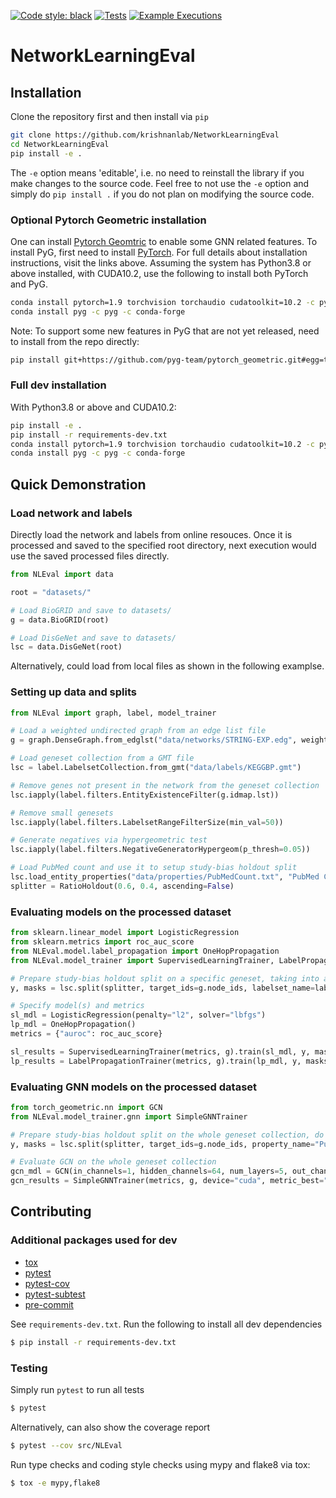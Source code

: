 [![Code style: black](https://img.shields.io/badge/code%20style-black-000000.svg)](https://github.com/psf/black)
[![Tests](https://github.com/krishnanlab/NetworkLearningEval/actions/workflows/tests.yml/badge.svg)](https://github.com/krishnanlab/NetworkLearningEval/actions/workflows/tests.yml)
[![Example Executions](https://github.com/krishnanlab/NetworkLearningEval/actions/workflows/run_examples.yml/badge.svg)](https://github.com/krishnanlab/NetworkLearningEval/actions/workflows/run_examples.yml)

# NetworkLearningEval

## Installation

Clone the repository first and then install via ``pip``

```bash
git clone https://github.com/krishnanlab/NetworkLearningEval
cd NetworkLearningEval
pip install -e .
```

The ``-e`` option means 'editable', i.e. no need to reinstall the library if you make changes to the source code.
Feel free to not use the ``-e`` option and simply do ``pip install .`` if you do not plan on modifying the source code.

### Optional Pytorch Geometric installation

One can install [Pytorch Geomtric](https://github.com/pyg-team/pytorch_geometric) to enable some GNN related features.
To install PyG, first need to install [PyTorch](https://pytorch.org).
For full details about installation instructions, visit the links above.
Assuming the system has Python3.8 or above installed, with CUDA10.2, use the following to install both PyTorch and PyG.

```bash
conda install pytorch=1.9 torchvision torchaudio cudatoolkit=10.2 -c pytorch
conda install pyg -c pyg -c conda-forge
```

Note: To support some new features in PyG that are not yet released, need to install from the repo directly:
```bash
pip install git+https://github.com/pyg-team/pytorch_geometric.git#egg=torch-geometric[full]
```

### Full dev installation

With Python3.8 or above and CUDA10.2:

```bash
pip install -e .
pip install -r requirements-dev.txt
conda install pytorch=1.9 torchvision torchaudio cudatoolkit=10.2 -c pytorch
conda install pyg -c pyg -c conda-forge
```

## Quick Demonstration

### Load network and labels

Directly load the network and labels from online resouces.
Once it is processed and saved to the specified root directory, next execution would use the saved processed files directly.

```python
from NLEval import data

root = "datasets/"

# Load BioGRID and save to datasets/
g = data.BioGRID(root)

# Load DisGeNet and save to datasets/
lsc = data.DisGeNet(root)
```

Alternatively, could load from local files as shown in the following examplse.

### Setting up data and splits

```python
from NLEval import graph, label, model_trainer

# Load a weighted undirected graph from an edge list file
g = graph.DenseGraph.from_edglst("data/networks/STRING-EXP.edg", weighted=True, directed=False)

# Load geneset collection from a GMT file
lsc = label.LabelsetCollection.from_gmt("data/labels/KEGGBP.gmt")

# Remove genes not present in the network from the geneset collection
lsc.iapply(label.filters.EntityExistenceFilter(g.idmap.lst))

# Remove small genesets
lsc.iapply(label.filters.LabelsetRangeFilterSize(min_val=50))

# Generate negatives via hypergeometric test
lsc.iapply(label.filters.NegativeGeneratorHypergeom(p_thresh=0.05))

# Load PubMed count and use it to setup study-bias holdout split
lsc.load_entity_properties("data/properties/PubMedCount.txt", "PubMed Count", 0, int)
splitter = RatioHoldout(0.6, 0.4, ascending=False)
```

### Evaluating models on the processed dataset
```python
from sklearn.linear_model import LogisticRegression
from sklearn.metrics import roc_auc_score
from NLEval.model.label_propagation import OneHopPropagation
from NLEval.model_trainer import SupervisedLearningTrainer, LabelPropagationTrainer

# Prepare study-bias holdout split on a specific geneset, taking into account of defined negatives
y, masks = lsc.split(splitter, target_ids=g.node_ids, labelset_name=label_id, property_name="PubMedCount", consider_negative=True)

# Specify model(s) and metrics
sl_mdl = LogisticRegression(penalty="l2", solver="lbfgs")
lp_mdl = OneHopPropagation()
metrics = {"auroc": roc_auc_score}

sl_results = SupervisedLearningTrainer(metrics, g).train(sl_mdl, y, masks)
lp_results = LabelPropagationTrainer(metrics, g).train(lp_mdl, y, masks)
```

### Evaluating GNN models on the processed dataset
```python
from torch_geometric.nn import GCN
from NLEval.model_trainer.gnn import SimpleGNNTrainer

# Prepare study-bias holdout split on the whole geneset collection, do not consider defined negatives
y, masks = lsc.split(splitter, target_ids=g.node_ids, property_name="PubMedCount")

# Evaluate GCN on the whole geneset collection
gcn_mdl = GCN(in_channels=1, hidden_channels=64, num_layers=5, out_channels=n_tasks)
gcn_results = SimpleGNNTrainer(metrics, g, device="cuda", metric_best="auroc").train(mdl, y, masks)
```

## Contributing

### Additional packages used for dev

* [tox](https://tox.wiki/en/latest/index.html)
* [pytest](https://docs.pytest.org/en/6.2.x/)
* [pytest-cov](https://pypi.org/project/pytest-cov/)
* [pytest-subtest](https://pypi.org/project/pytest-subtests/)
* [pre-commit](https://github.com/pre-commit/pre-commit)

See ``requirements-dev.txt``. Run the following to install all dev dependencies

```bash
$ pip install -r requirements-dev.txt
```

### Testing

Simply run ``pytest`` to run all tests

```bash
$ pytest
```

Alternatively, can also show the coverage report
```bash
$ pytest --cov src/NLEval
```

Run type checks and coding style checks using mypy and flake8 via tox:
```bash
$ tox -e mypy,flake8
```
